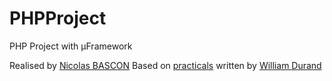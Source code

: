 ﻿PHPProject
==========

PHP Project with µFramework

Realised by [Nicolas BASCON](https://github.com/nicobascon)
Based on [practicals](https://github.com/willdurand-edu/php-practicals) written by [William Durand](https://github.com/willdurand)
